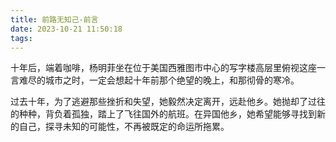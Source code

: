 ```yaml
---
title: 前路无知己-前言
date: 2023-10-21 11:50:18
tags:
---
```

十年后，端着咖啡，杨明菲坐在位于美国西雅图市中心的写字楼高层里俯视这座一言难尽的城市之时，一定会想起十年前那个绝望的晚上，和那彻骨的寒冷。

过去十年，为了逃避那些挫折和失望，她毅然决定离开，远赴他乡。她抛却了过往的种种，背负着孤独，踏上了飞往国外的航班。在异国他乡，她希望能够寻找到新的自己，探寻未知的可能性，不再被既定的命运所拖累。